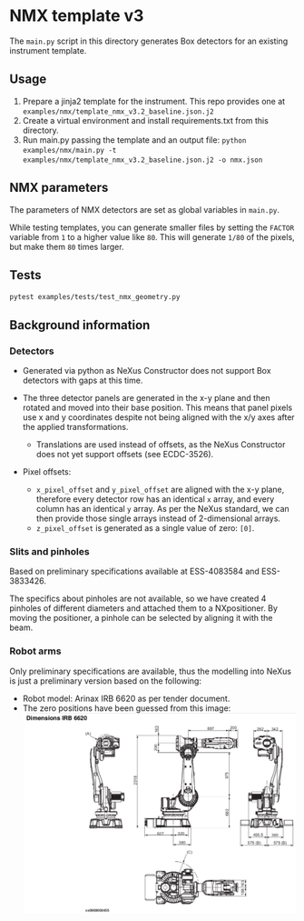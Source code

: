 # NMX template v3

The `main.py` script in this directory generates Box detectors for an existing
instrument template.

## Usage

1. Prepare a jinja2 template for the instrument. This repo provides one at `examples/nmx/template_nmx_v3.2_baseline.json.j2`
1. Create a virtual environment and install requirements.txt from this directory.
1. Run main.py passing the template and an output file:
`python examples/nmx/main.py -t examples/nmx/template_nmx_v3.2_baseline.json.j2 -o nmx.json`

## NMX parameters

The parameters of NMX detectors are set as global variables in `main.py`.

While testing templates, you can generate smaller files by setting the `FACTOR` variable
from `1` to a higher value like `80`. This will generate `1/80` of the pixels, but make 
them `80` times larger.


## Tests

```
pytest examples/tests/test_nmx_geometry.py
```


## Background information

### Detectors

* Generated via python as NeXus Constructor does not support Box detectors 
with gaps at this time.
* The three detector panels are generated in the x-y plane and then rotated 
and moved into their base position. This means that panel pixels use x and y
coordinates despite not being aligned with the x/y axes after the applied 
transformations.

  * Translations are used instead of offsets, as the NeXus Constructor does not
yet support offsets (see ECDC-3526).

* Pixel offsets:

  * `x_pixel_offset` and `y_pixel_offset` are aligned with the x-y plane, therefore
  every detector row has an identical `x` array, and every column has an identical
  `y` array. As per the NeXus standard, we can then provide those single arrays instead
  of 2-dimensional arrays.
  * `z_pixel_offset` is generated as a single value of zero: `[0]`.

### Slits and pinholes

Based on preliminary specifications available at ESS-4083584 and ESS-3833426.

The specifics about pinholes are not available, so we have created 4 pinholes of different
diameters and attached them to a NXpositioner. By moving the positioner, a pinhole can be
selected by aligning it with the beam.

### Robot arms

Only preliminary specifications are available, thus the modelling into NeXus 
is just a preliminary version based on the following:

* Robot model: Arinax IRB 6620 as per tender document.
* The zero positions have been guessed from this image: ![Robotic arms zero positions](docs/robotic-arms-zero.png)

